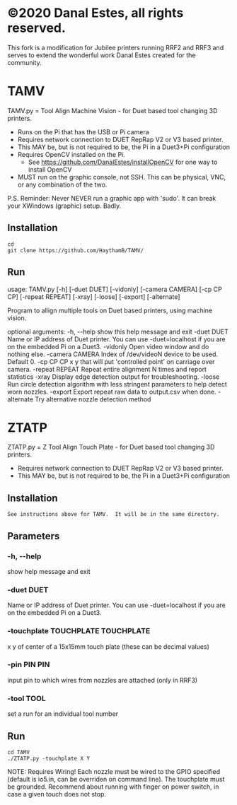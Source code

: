 # ©2020 Danal Estes, all rights reserved.
This fork is a modification for Jubilee printers running RRF2 and RRF3 and serves to extend the wonderful work Danal Estes created for the community. 

# TAMV
TAMV.py = Tool Align Machine Vision - for Duet based tool changing 3D printers.

* Runs on the Pi that has the USB or Pi camera 
* Requires network connection to DUET RepRap V2 or V3 based printer.
* This MAY be, but is not required to be, the Pi in a Duet3+Pi configuration
* Requires OpenCV installed on the Pi.  
  * See https://github.com/DanalEstes/installOpenCV for one way to install OpenCV
* MUST run on the graphic console, not SSH.  This can be physical, VNC, or any combination of the two.

P.S. Reminder: Never NEVER run a graphic app with 'sudo'.  It can break your XWindows (graphic) setup. Badly. 

## Installation

    cd
    git clone https://github.com/HaythamB/TAMV/

## Run
usage: TAMV.py [-h] [-duet DUET] [-vidonly] [-camera CAMERA] [-cp CP CP]
               [-repeat REPEAT] [-xray] [-loose] [-export] [-alternate]

Program to allign multiple tools on Duet based printers, using machine vision.

optional arguments:
  -h, --help      show this help message and exit
  -duet DUET      Name or IP address of Duet printer. You can use
                  -duet=localhost if you are on the embedded Pi on a Duet3.
  -vidonly        Open video window and do nothing else.
  -camera CAMERA  Index of /dev/videoN device to be used. Default 0.
  -cp CP CP       x y that will put 'controlled point' on carriage over
                  camera.
  -repeat REPEAT  Repeat entire alignment N times and report statistics
  -xray           Display edge detection output for troubleshooting.
  -loose          Run circle detection algorithm with less stringent
                  parameters to help detect worn nozzles.
  -export         Export repeat raw data to output.csv when done.
  -alternate      Try alternative nozzle detection method
 

# ZTATP
ZTATP.py = Z Tool Align Touch Plate - for Duet based tool changing 3D printers.

* Requires network connection to DUET RepRap V2 or V3 based printer.
* This MAY be, but is not required to be, the Pi in a Duet3+Pi configuration
## Installation

    See instructions above for TAMV.  It will be in the same directory. 

## Parameters
### -h, --help            
show help message and exit
  
### -duet DUET
Name or IP address of Duet printer. You can use -duet=localhost if you are on the embedded Pi on a Duet3.
  
### -touchplate TOUCHPLATE TOUCHPLATE
x y of center of a 15x15mm touch plate (these can be decimal values)
                        
### -pin PIN PIN
input pin to which wires from nozzles are attached (only in RRF3)
  
### -tool TOOL
set a run for an individual tool number

## Run

    cd TAMV
    ./ZTATP.py -touchplate X Y

NOTE: Requires Wiring! Each nozzle must be wired to the GPIO specified (default is io5.in, can be overriden on command line).  The touchplate must be grounded. Recommend about running with finger on power switch, in case a given touch does not stop. 


